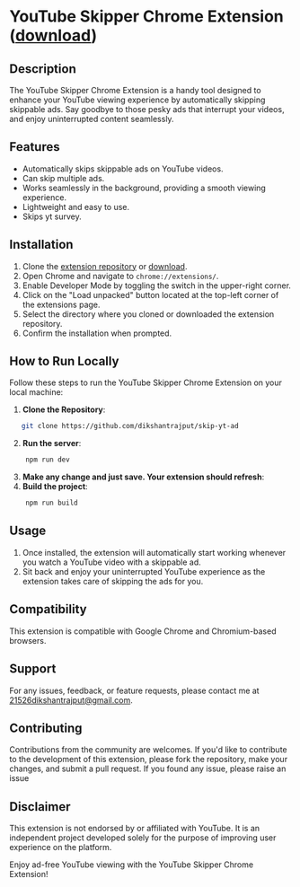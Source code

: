 # YouTube Skipper Chrome Extension ([download](https://github.com/dikshantrajput/skip-yt-ad/blob/main/skip-yt-add.zip))

## Description
The YouTube Skipper Chrome Extension is a handy tool designed to enhance your YouTube viewing experience by automatically skipping skippable ads. Say goodbye to those pesky ads that interrupt your videos, and enjoy uninterrupted content seamlessly.

## Features
- Automatically skips skippable ads on YouTube videos.
- Can skip multiple ads.
- Works seamlessly in the background, providing a smooth viewing experience.
- Lightweight and easy to use.
- Skips yt survey.

## Installation
1. Clone the [extension repository](https://github.com/dikshantrajput/skip-yt-ad) or [download](https://github.com/dikshantrajput/skip-yt-ad/blob/main/skip-yt-add.zip).
2. Open Chrome and navigate to `chrome://extensions/`.
3. Enable Developer Mode by toggling the switch in the upper-right corner.
4. Click on the "Load unpacked" button located at the top-left corner of the extensions page.
5. Select the directory where you cloned or downloaded the extension repository.
6. Confirm the installation when prompted.

## How to Run Locally

Follow these steps to run the YouTube Skipper Chrome Extension on your local machine:

1. **Clone the Repository**: 
```sh
   git clone https://github.com/dikshantrajput/skip-yt-ad
```
2. **Run the server**:
```sh
    npm run dev
```
3. **Make any change and just save. Your extension should refresh**:
4. **Build the project**:
```sh
    npm run build
```

## Usage
1. Once installed, the extension will automatically start working whenever you watch a YouTube video with a skippable ad.
2. Sit back and enjoy your uninterrupted YouTube experience as the extension takes care of skipping the ads for you.

## Compatibility
This extension is compatible with Google Chrome and Chromium-based browsers.

## Support
For any issues, feedback, or feature requests, please contact me at [21526dikshantrajput@gmail.com](mailto:21526dikshantrajput@gmail.com).

## Contributing
Contributions from the community are welcomes. If you'd like to contribute to the development of this extension, please fork the repository, make your changes, and submit a pull request.
If you found any issue, please raise an issue

## Disclaimer
This extension is not endorsed by or affiliated with YouTube. It is an independent project developed solely for the purpose of improving user experience on the platform.

Enjoy ad-free YouTube viewing with the YouTube Skipper Chrome Extension!
